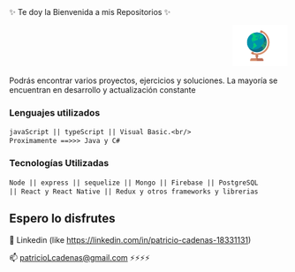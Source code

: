 <div style = 'display: block; >
 <p style = 'text-align:left;'>✨ Te doy la Bienvenida a mis Repositorios ✨</p>
<p style = 'text-align:right;'>
<img src="./globe.gif" alt="world" width="100px">
</p>
</div>

Podrás encontrar varios proyectos, ejercicios y soluciones.
La mayoría se encuentran en desarrollo y actualización constante


### Lenguajes utilizados
```
javaScript || typeScript || Visual Basic.<br/>
Proximamente ==>>> Java y C#
```

### Tecnologías Utilizadas
```
Node || express || sequelize || Mongo || Firebase || PostgreSQL
|| React y React Native || Redux y otros frameworks y librerias 
```

## Espero lo disfrutes

💬 Linkedin (like https://linkedin.com/in/patricio-cadenas-18331131)

📫 patricioLcadenas@gmail.com
⚡⚡⚡⚡

<!--

**plcTools/plcTools** is a ✨ _special_ ✨ repository because its `README.md` (this file) appears on your GitHub profile.

Here are some ideas to get you started:

- 🔭 I’m currently working on ...
- 🌱 I’m currently learning ...
- 👯 I’m looking to collaborate on ...
- 🤔 I’m looking for help with ...
- 💬 Ask me about ...
- 📫 How to reach me: ...
- 😄 Pronouns: ...
- ⚡ Fun fact: ...
-->
